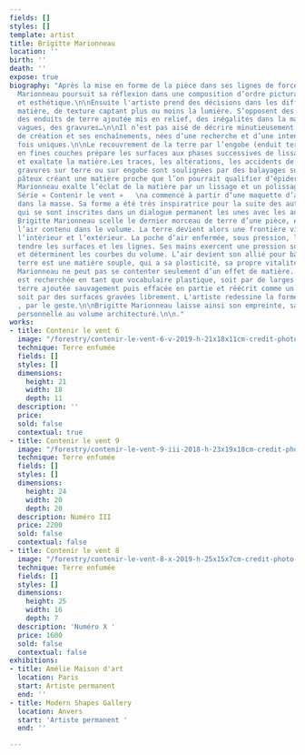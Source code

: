 ```yaml
---
fields: []
styles: []
template: artist
title: Brigitte Marionneau
location: ''
birth: ''
death: ''
expose: true
biography: "Après la mise en forme de la pièce dans ses lignes de force, Brigitte
  Marionneau poursuit sa réflexion dans une composition d’ordre pictural, poétique
  et esthétique.\n\nEnsuite l'artiste prend des décisions dans les différences de
  matière, de texture captant plus ou moins la lumière. S’opposent des surfaces lisses,
  des enduits de terre ajoutée mis en relief, des inégalités dans la matière, des
  vagues, des gravures…\n\nIl n’est pas aisé de décrire minutieusement les étapes
  de création et ses enchaînements, nées d’une recherche et d’une intention chaque
  fois uniques.\n\nLe recouvrement de la terre par l’engobe (enduit terreux) posé
  en fines couches prépare les surfaces aux phases successives de lissage et de polissage
  et exaltate la matière.Les traces, les altérations, les accidents de surface, les
  gravures sur terre ou sur engobe sont soulignées par des balayages successifs d’engobe
  pâteux créant une matière proche que l’on pourrait qualifier d’épiderme.\n\nBrigitte
  Marionneau exalte l’éclat de la matière par un lissage et un polissage minutieux.\n\nLa
  Série « Contenir le vent »   \na commencé à partir d’une maquette d’argile façonnée
  dans la masse. Sa forme a été très inspiratrice pour la suite des autres pièces,
  qui se sont inscrites dans un dialogue permanent les unes avec les autres.\n\nLorsque
  Brigitte Marionneau scelle le dernier morceau de terre d’une pièce, elle enferme
  l’air contenu dans le volume. La terre devient alors une frontière vivante entre
  l’intérieur et l’extérieur. La poche d’air enfermée, sous pression, lui permet de
  tendre les surfaces et les lignes. Ses mains exercent une pression sur les parois
  et déterminent les courbes du volume. L’air devient son allié pour bâtir.\n\nLa
  terre est une matière souple, qui a sa plasticité, sa propre vitalité. Brigitte
  Marionneau ne peut pas se contenter seulement d’un effet de matière. La texture
  est recherchée en tant que vocabulaire plastique, soit par de larges enduits de
  terre ajoutée sauvagement puis effacée en partie et réécrit comme un palimpseste,
  soit par des surfaces gravées librement. L'artiste redessine la forme par le trait
  , par le geste.\n\nBrigitte Marionneau laisse ainsi son empreinte, sa cartographie
  personnelle au volume architecturé.\n\n."
works:
- title: Contenir le vent 6
  image: "/forestry/contenir-le-vent-6-v-2019-h-21x18x11cm-credit-photo-pascal-vangysel.jpg"
  technique: Terre enfumée
  fields: []
  styles: []
  dimensions:
    height: 21
    width: 18
    depth: 11
  description: ''
  price: 
  sold: false
  contextual: true
- title: Contenir le vent 9
  image: "/forestry/contenir-le-vent-9-iii-2018-h-23x19x18cm-credit-photo-michael-franken.JPG"
  technique: Terre enfumée
  fields: []
  styles: []
  dimensions:
    height: 24
    width: 20
    depth: 20
  description: Numéro III
  price: 2200
  sold: false
  contextual: false
- title: Contenir le vent 8
  image: "/forestry/contenir-le-vent-8-x-2019-h-25x15x7cm-credit-photo-michael-franken.jpg"
  technique: Terre enfumée
  fields: []
  styles: []
  dimensions:
    height: 25
    width: 16
    depth: 7
  description: 'Numéro X '
  price: 1600
  sold: false
  contextual: false
exhibitions:
- title: Amélie Maison d'art
  location: Paris
  start: Artiste permanent
  end: ''
- title: Modern Shapes Gallery
  location: Anvers
  start: 'Artiste permanent '
  end: ''

---
```

